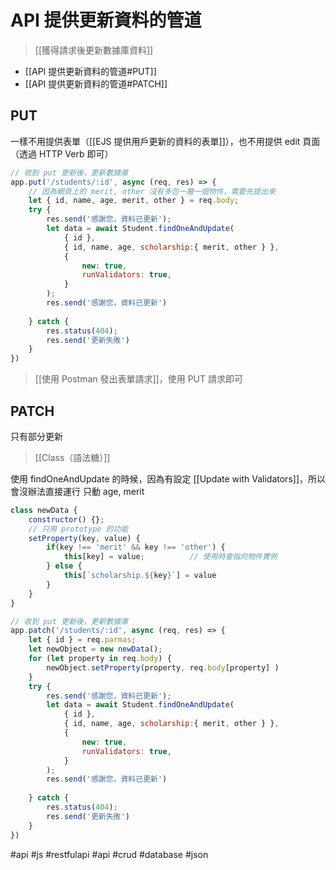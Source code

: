 # API 提供更新資料的管道
>[[獲得請求後更新數據庫資料]]

- [[API 提供更新資料的管道#PUT]]
- [[API 提供更新資料的管道#PATCH]]


## PUT 
一樣不用提供表單（[[EJS 提供用戶更新的資料的表單]]），也不用提供 edit 頁面（透過 HTTP Verb 即可）
```js
// 收到 put 更新後，更新數據庫
app.put('/students/:id', async (req, res) => {
	// 因為網頁上的 merit, other 沒有多包一層一個物件，需要先提出來
	let { id, name, age, merit, other } = req.body;
	try {
		res.send('感謝您，資料已更新');
		let data = await Student.findOneAndUpdate(
			{ id },
			{ id, name, age, scholarship:{ merit, other } },
			{
				new: true,
				runValidators: true,
			}
		);
		res.send('感謝您，資料已更新')
		
	} catch {
		res.status(404);
		res.send('更新失敗')
	}
})
```

>[[使用 Postman 發出表單請求]]，使用 PUT 請求即可

## PATCH
只有部分更新
>[[Class（語法糖）]]

使用 findOneAndUpdate 的時候，因為有設定 [[Update with Validators]]，所以會沒辦法直接運行
只動 age, merit 
```js
class newData {
	constructor() {};
	// 只用 prototype 的功能
	setProperty(key, value) {
		if(key !== 'merit' && key !== 'other') {
			this[key] = value;			// 使用時會指向物件實例
		} else {
			this[`scholarship.${key}`] = value
		}
	}
}

// 收到 put 更新後，更新數據庫
app.patch('/students/:id', async (req, res) => {
	let { id } = req.parmas;
	let newObject = new newData();
	for (let property in req.body) {
		newObject.setProperty(property, req.body[property] )
	}
	try {
		res.send('感謝您，資料已更新');
		let data = await Student.findOneAndUpdate(
			{ id },
			{ id, name, age, scholarship:{ merit, other } },
			{
				new: true,
				runValidators: true,
			}
		);
		res.send('感謝您，資料已更新')
		
	} catch {
		res.status(404);
		res.send('更新失敗')
	}
})
```
#api #js #restfulapi #api #crud #database #json 